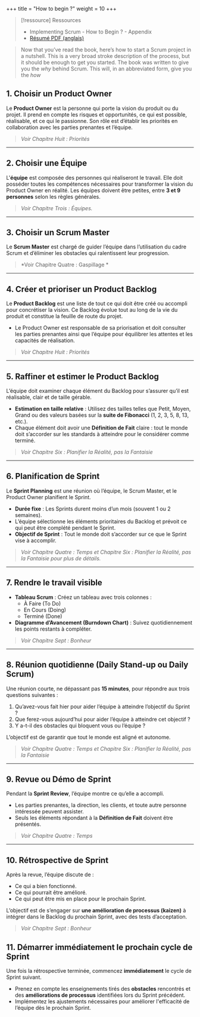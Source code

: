 +++
title = "How to begin ?"
weight = 10
+++

> [!ressource] Ressources
> - Implementing Scrum - How to Begin ? - Appendix
> - [Résumé PDF (anglais)](/pdf/Implementing_Scrum_How_to_Begin.pdf)

> Now that you’ve read the book, here’s how to start a Scrum project in a nutshell. This is a very broad stroke description of the process, but it should be enough to get you started. The book was written to give you the *why* behind Scrum. This will, in an abbreviated form, give you the *how*

## 1. Choisir un Product Owner  
Le **Product Owner** est la personne qui porte la vision du produit ou du projet. Il prend en compte les risques et opportunités, ce qui est possible, réalisable, et ce qui le passionne. Son rôle est d’établir les priorités en collaboration avec les parties prenantes et l’équipe.

> *Voir Chapitre Huit : Priorités*

---

## 2. Choisir une Équipe  
L'**équipe** est composée des personnes qui réaliseront le travail. Elle doit posséder toutes les compétences nécessaires pour transformer la vision du Product Owner en réalité. Les équipes doivent être petites, entre **3 et 9 personnes** selon les règles générales.

> *Voir Chapitre Trois : Équipes.*

---

## 3. Choisir un Scrum Master  
Le **Scrum Master** est chargé de guider l’équipe dans l’utilisation du cadre Scrum et d’éliminer les obstacles qui ralentissent leur progression.

> *Voir Chapitre Quatre : Gaspillage *

---

## 4. Créer et prioriser un Product Backlog  
Le **Product Backlog** est une liste de tout ce qui doit être créé ou accompli pour concrétiser la vision. Ce Backlog évolue tout au long de la vie du produit et constitue la feuille de route du projet.

- Le Product Owner est responsable de sa priorisation et doit consulter les parties prenantes ainsi que l’équipe pour équilibrer les attentes et les capacités de réalisation.

> *Voir Chapitre Huit : Priorités*

---

## 5. Raffiner et estimer le Product Backlog  
L’équipe doit examiner chaque élément du Backlog pour s’assurer qu’il est réalisable, clair et de taille gérable.

- **Estimation en taille relative** : Utilisez des tailles telles que Petit, Moyen, Grand ou des valeurs basées sur la **suite de Fibonacci** (1, 2, 3, 5, 8, 13, etc.).
- Chaque élément doit avoir une **Définition de Fait** claire : tout le monde doit s’accorder sur les standards à atteindre pour le considérer comme terminé.

> *Voir Chapitre Six : Planifier la Réalité, pas la Fantaisie*

---

## 6. Planification de Sprint  
Le **Sprint Planning** est une réunion où l’équipe, le Scrum Master, et le Product Owner planifient le Sprint.

- **Durée fixe** : Les Sprints durent moins d’un mois (souvent 1 ou 2 semaines).
- L’équipe sélectionne les éléments prioritaires du Backlog et prévoit ce qui peut être complété pendant le Sprint.
- **Objectif de Sprint** : Tout le monde doit s’accorder sur ce que le Sprint vise à accomplir.

> *Voir Chapitre Quatre : Temps et Chapitre Six : Planifier la Réalité, pas la Fantaisie pour plus de détails.*

---

## 7. Rendre le travail visible  
- **Tableau Scrum** : Créez un tableau avec trois colonnes :  
  - À Faire (To Do)  
  - En Cours (Doing)  
  - Terminé (Done)
- **Diagramme d’Avancement (Burndown Chart)** : Suivez quotidiennement les points restants à compléter.

> *Voir Chapitre Sept : Bonheur*

---

## 8. Réunion quotidienne (Daily Stand-up ou Daily Scrum)  
Une réunion courte, ne dépassant pas **15 minutes**, pour répondre aux trois questions suivantes :

1. Qu’avez-vous fait hier pour aider l’équipe à atteindre l’objectif du Sprint ?
2. Que ferez-vous aujourd’hui pour aider l’équipe à atteindre cet objectif ?
3. Y a-t-il des obstacles qui bloquent vous ou l’équipe ?

L’objectif est de garantir que tout le monde est aligné et autonome.

> *Voir Chapitre Quatre : Temps et Chapitre Six : Planifier la Réalité, pas la Fantaisie*

---

## 9. Revue ou Démo de Sprint  
Pendant la **Sprint Review**, l’équipe montre ce qu’elle a accompli.

- Les parties prenantes, la direction, les clients, et toute autre personne intéressée peuvent assister.
- Seuls les éléments répondant à la **Définition de Fait** doivent être présentés.

> *Voir Chapitre Quatre : Temps*

---

## 10. Rétrospective de Sprint  
Après la revue, l’équipe discute de :

- Ce qui a bien fonctionné.
- Ce qui pourrait être amélioré.
- Ce qui peut être mis en place pour le prochain Sprint.

L’objectif est de s’engager sur **une amélioration de processus (kaizen)** à intégrer dans le Backlog du prochain Sprint, avec des tests d’acceptation.

> *Voir Chapitre Sept : Bonheur*

## 11. Démarrer immédiatement le prochain cycle de Sprint  
Une fois la rétrospective terminée, commencez **immédiatement** le cycle de Sprint suivant.  

- Prenez en compte les enseignements tirés des **obstacles** rencontrés et des **améliorations de processus** identifiées lors du Sprint précédent.
- Implémentez les ajustements nécessaires pour améliorer l'efficacité de l’équipe dès le prochain Sprint.
